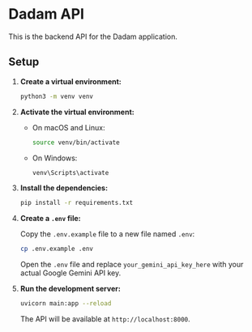 # Dadam API

This is the backend API for the Dadam application.

## Setup

1.  **Create a virtual environment:**

    ```bash
    python3 -m venv venv
    ```

2.  **Activate the virtual environment:**

    -   On macOS and Linux:
        ```bash
        source venv/bin/activate
        ```
    -   On Windows:
        ```bash
        venv\Scripts\activate
        ```

3.  **Install the dependencies:**

    ```bash
    pip install -r requirements.txt
    ```

4.  **Create a `.env` file:**

    Copy the `.env.example` file to a new file named `.env`:

    ```bash
    cp .env.example .env
    ```

    Open the `.env` file and replace `your_gemini_api_key_here` with your actual Google Gemini API key.

5.  **Run the development server:**

    ```bash
    uvicorn main:app --reload
    ```

    The API will be available at `http://localhost:8000`.
